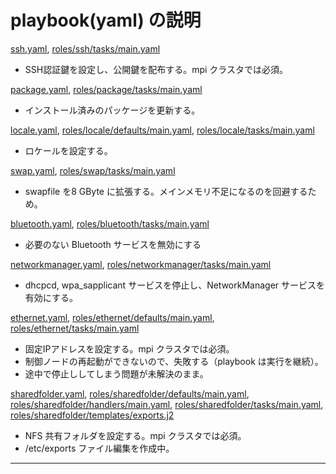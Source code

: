 # playbook(yaml) の説明

[ssh.yaml](ssh.yaml), [roles/ssh/tasks/main.yaml](roles/ssh/tasks/main.yaml)
- SSH認証鍵を設定し、公開鍵を配布する。mpi クラスタでは必須。

[package.yaml](package.yaml), [roles/package/tasks/main.yaml](roles/package/tasks/main.yaml)
- インストール済みのパッケージを更新する。

[locale.yaml](locale.yaml), [roles/locale/defaults/main.yaml](roles/locale/defaults/main.yaml), [roles/locale/tasks/main.yaml](roles/locale/tasks/main.yaml)
- ロケールを設定する。

[swap.yaml](swap.yaml), [roles/swap/tasks/main.yaml](roles/swap/tasks/main.yaml)
- swapfile を8 GByte に拡張する。メインメモリ不足になるのを回避するため。

[bluetooth.yaml](bluetooth.yaml), [roles/bluetooth/tasks/main.yaml](roles/bluetooth/tasks/main.yaml)
- 必要のない Bluetooth サービスを無効にする

[networkmanager.yaml](networkmanager.yaml), [roles/networkmanager/tasks/main.yaml](roles/networkmanager/tasks/main.yaml)
- dhcpcd, wpa_sapplicant サービスを停止し、NetworkManager サービスを有効にする。

[ethernet.yaml](ethernet.yaml), [roles/ethernet/defaults/main.yaml](roles/ethernet/defaults/main.yaml), [roles/ethernet/tasks/main.yaml](roles/ethernet/tasks/main.yaml)
- 固定IPアドレスを設定する。mpi クラスタでは必須。
- 制御ノードの再起動ができないので、失敗する（playbook は実行を継続）。
- 途中で停止ししてしまう問題が未解決のまま。

[sharedfolder.yaml](sharedfolder.yaml), [roles/sharedfolder/defaults/main.yaml](roles/sharedfolder/defaults/main.yaml), [roles/sharedfolder/handlers/main.yaml](roles/sharedfolder/handlers/main.yaml), [roles/sharedfolder/tasks/main.yaml](roles/sharedfolder/tasks/main.yaml), [roles/sharedfolder/templates/exports.j2](roles/sharedfolder/templates/exports.j2)
- NFS 共有フォルダを設定する。mpi クラスタでは必須。
- /etc/exports ファイル編集を作成中。
---
